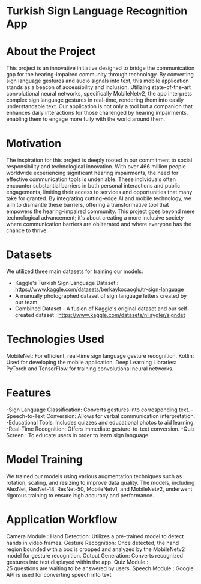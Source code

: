 # Turkish Sign Language Recognition App

# About the Project
This project is an innovative initiative designed to bridge the communication gap for the hearing-impaired community through technology. By converting sign language gestures and audio signals into text, this mobile application stands as a beacon of accessibility and inclusion. Utilizing state-of-the-art convolutional neural networks, specifically MobileNetv2, the app interprets complex sign language gestures in real-time, rendering them into easily understandable text. Our application is not only a tool but a companion that enhances daily interactions for those challenged by hearing impairments, enabling them to engage more fully with the world around them.

# Motivation
The inspiration for this project is deeply rooted in our commitment to social responsibility and technological innovation. With over 466 million people worldwide experiencing significant hearing impairments, the need for effective communication tools is undeniable. These individuals often encounter substantial barriers in both personal interactions and public engagements, limiting their access to services and opportunities that many take for granted. By integrating cutting-edge AI and mobile technology, we aim to dismantle these barriers, offering a transformative tool that empowers the hearing-impaired community. This project goes beyond mere technological advancement; it's about creating a more inclusive society where communication barriers are obliterated and where everyone has the chance to thrive.

# Datasets
We utilized three main datasets for training our models:
 - Kaggle's Turkish Sign Language Dataset : https://www.kaggle.com/datasets/berkaykocaoglu/tr-sign-language 
 - A manually photographed dataset of sign language letters created by our team.
 - Combined Dataset - A fusion of Kaggle's original dataset and our self-created dataset :  https://www.kaggle.com/datasets/nilaygler/signdet 

# Technologies Used
MobileNet: For efficient, real-time sign language gesture recognition.
Kotlin: Used for developing the mobile application.
Deep Learning Libraries: PyTorch and TensorFlow for training convolutional neural networks.

# Features
-Sign Language Classification: Converts gestures into corresponding text.
-Speech-to-Text Conversion: Allows for verbal communication interpretation.
-Educational Tools: Includes quizzes and educational photos to aid learning.
-Real-Time Recognition: Offers immediate gesture-to-text conversion.
-Quiz Screen : To educate users in order to learn sign language.

#  Model Training
We trained our models using various augmentation techniques such as rotation, scaling, and resizing to improve data quality. The models, including AlexNet, ResNet-18, ResNet-50, MobileNetv1, and MobileNetv2, underwent rigorous training to ensure high accuracy and performance.

#  Application Workflow
Camera Module : 
    Hand Detection: Utilizes a pre-trained model to detect hands in video frames.
    Gesture Recognition: Once detected, the hand region bounded with a box  is cropped and analyzed by the MobileNetv2 model for gesture recognition.
    Output Generation: Converts recognized gestures into text displayed within the app.
Quiz Module :    
    25 questions are waiting to be answered by users.
Speech Module : 
    Google API is used for converting speech into text 

